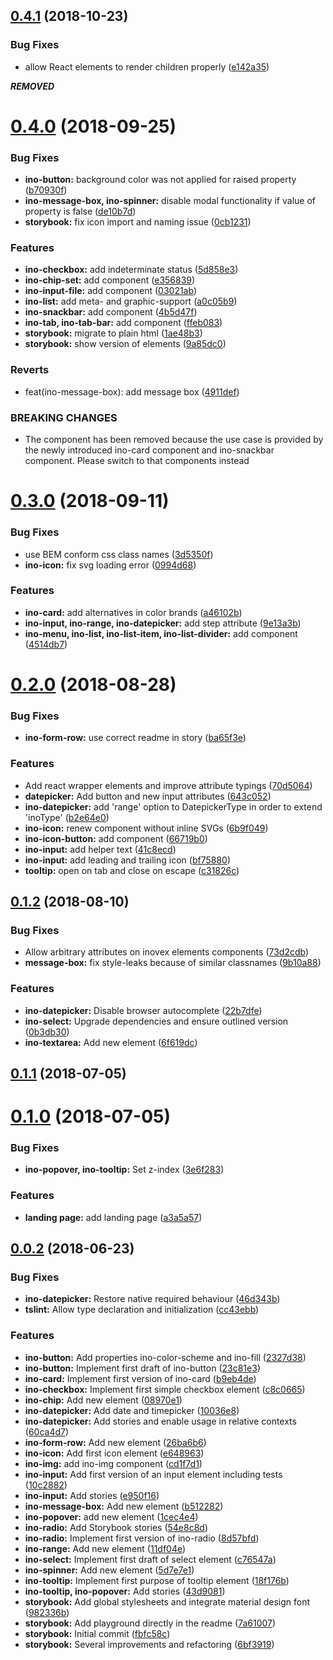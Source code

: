 <a name="0.4.1"></a>

## [0.4.1](http://gitlab.inovex.de:2424/inovex-elements/core/compare/v0.4.0...v0.4.1) (2018-10-23)

### Bug Fixes

- allow React elements to render children properly ([e142a35](http://gitlab.inovex.de:2424/inovex-elements/core/commit/e142a35))

***REMOVED***

<a name="0.4.0"></a>

# [0.4.0](http://gitlab.inovex.de:2424/inovex-elements/core/compare/v0.3.0...v0.4.0) (2018-09-25)

### Bug Fixes

- **ino-button:** background color was not applied for raised property ([b70930f](http://gitlab.inovex.de:2424/inovex-elements/core/commit/b70930f))
- **ino-message-box, ino-spinner:** disable modal functionality if value of property is false ([de10b7d](http://gitlab.inovex.de:2424/inovex-elements/core/commit/de10b7d))
- **storybook:** fix icon import and naming issue ([0cb1231](http://gitlab.inovex.de:2424/inovex-elements/core/commit/0cb1231))

### Features

- **ino-checkbox:** add indeterminate status ([5d858e3](http://gitlab.inovex.de:2424/inovex-elements/core/commit/5d858e3))
- **ino-chip-set:** add component ([e356839](http://gitlab.inovex.de:2424/inovex-elements/core/commit/e356839))
- **ino-input-file:** add component ([03021ab](http://gitlab.inovex.de:2424/inovex-elements/core/commit/03021ab))
- **ino-list:** add meta- and graphic-support ([a0c05b9](http://gitlab.inovex.de:2424/inovex-elements/core/commit/a0c05b9))
- **ino-snackbar:** add component ([4b5d47f](http://gitlab.inovex.de:2424/inovex-elements/core/commit/4b5d47f))
- **ino-tab, ino-tab-bar:** add component ([ffeb083](http://gitlab.inovex.de:2424/inovex-elements/core/commit/ffeb083))
- **storybook:** migrate to plain html ([1ae48b3](http://gitlab.inovex.de:2424/inovex-elements/core/commit/1ae48b3))
- **storybook:** show version of elements ([9a85dc0](http://gitlab.inovex.de:2424/inovex-elements/core/commit/9a85dc0))

### Reverts

- feat(ino-message-box): add message box ([4911def](http://gitlab.inovex.de:2424/inovex-elements/core/commit/4911def))

### BREAKING CHANGES

- The <ino-message-box> component has been removed because the use case is provided by the newly introduced ino-card component and ino-snackbar component. Please switch to that components instead

<a name="0.3.0"></a>

# [0.3.0](http://gitlab.inovex.de:2424/inovex-elements/core/compare/v0.2.0...v0.3.0) (2018-09-11)

### Bug Fixes

- use BEM conform css class names ([3d5350f](http://gitlab.inovex.de:2424/inovex-elements/core/commit/3d5350f))
- **ino-icon:** fix svg loading error ([0994d68](http://gitlab.inovex.de:2424/inovex-elements/core/commit/0994d68))

### Features

- **ino-card:** add alternatives in color brands ([a46102b](http://gitlab.inovex.de:2424/inovex-elements/core/commit/a46102b))
- **ino-input, ino-range, ino-datepicker:** add step attribute ([9e13a3b](http://gitlab.inovex.de:2424/inovex-elements/core/commit/9e13a3b))
- **ino-menu, ino-list, ino-list-item, ino-list-divider:** add component ([4514db7](http://gitlab.inovex.de:2424/inovex-elements/core/commit/4514db7))

<a name="0.2.0"></a>

# [0.2.0](http://gitlab.inovex.de:2424/inovex-elements/core/compare/v0.1.2...v0.2.0) (2018-08-28)

### Bug Fixes

- **ino-form-row:** use correct readme in story ([ba65f3e](http://gitlab.inovex.de:2424/inovex-elements/core/commit/ba65f3e))

### Features

- Add react wrapper elements and improve attribute typings ([70d5064](http://gitlab.inovex.de:2424/inovex-elements/core/commit/70d5064))
- **datepicker:** Add button and new input attributes ([643c052](http://gitlab.inovex.de:2424/inovex-elements/core/commit/643c052))
- **ino-datepicker:** add 'range' option to DatepickerType in order to extend 'inoType' ([b2e64e0](http://gitlab.inovex.de:2424/inovex-elements/core/commit/b2e64e0))
- **ino-icon:** renew component without inline SVGs ([6b9f049](http://gitlab.inovex.de:2424/inovex-elements/core/commit/6b9f049))
- **ino-icon-button:** add component ([66719b0](http://gitlab.inovex.de:2424/inovex-elements/core/commit/66719b0))
- **ino-input:** add helper text ([41c8ecd](http://gitlab.inovex.de:2424/inovex-elements/core/commit/41c8ecd))
- **ino-input:** add leading and trailing icon ([bf75880](http://gitlab.inovex.de:2424/inovex-elements/core/commit/bf75880))
- **tooltip:** open on tab and close on escape ([c31826c](http://gitlab.inovex.de:2424/inovex-elements/core/commit/c31826c))

<a name="0.1.2"></a>

## [0.1.2](http://gitlab.inovex.de:2424/inovex-elements/core/compare/v0.1.1...v0.1.2) (2018-08-10)

### Bug Fixes

- Allow arbitrary attributes on inovex elements components ([73d2cdb](http://gitlab.inovex.de:2424/inovex-elements/core/commit/73d2cdb))
- **message-box:** fix style-leaks because of similar classnames ([9b10a88](http://gitlab.inovex.de:2424/inovex-elements/core/commit/9b10a88))

### Features

- **ino-datepicker:** Disable browser autocomplete ([22b7dfe](http://gitlab.inovex.de:2424/inovex-elements/core/commit/22b7dfe))
- **ino-select:** Upgrade dependencies and ensure outlined version ([0b3db30](http://gitlab.inovex.de:2424/inovex-elements/core/commit/0b3db30))
- **ino-textarea:** Add new element ([6f619dc](http://gitlab.inovex.de:2424/inovex-elements/core/commit/6f619dc))

<a name="0.1.1"></a>

## [0.1.1](http://gitlab.inovex.de:2424/inovex-elements/core/compare/v0.1.0...v0.1.1) (2018-07-05)

<a name="0.1.0"></a>

# [0.1.0](http://gitlab.inovex.de:2424/inovex-elements/core/compare/v0.0.2...v0.1.0) (2018-07-05)

### Bug Fixes

- **ino-popover, ino-tooltip:** Set z-index ([3e6f283](http://gitlab.inovex.de:2424/inovex-elements/core/commit/3e6f283))

### Features

- **landing page:** add landing page ([a3a5a57](http://gitlab.inovex.de:2424/inovex-elements/core/commit/a3a5a57))

<a name="0.0.2"></a>

## [0.0.2](http://gitlab.inovex.de:2424/inovex-elements/core/compare/10c2882...v0.0.2) (2018-06-23)

### Bug Fixes

- **ino-datepicker:** Restore native required behaviour ([46d343b](http://gitlab.inovex.de:2424/inovex-elements/core/commit/46d343b))
- **tslint:** Allow type declaration and initialization ([cc43ebb](http://gitlab.inovex.de:2424/inovex-elements/core/commit/cc43ebb))

### Features

- **ino-button:** Add properties ino-color-scheme and ino-fill ([2327d38](http://gitlab.inovex.de:2424/inovex-elements/core/commit/2327d38))
- **ino-button:** Implement first draft of ino-button ([23c81e3](http://gitlab.inovex.de:2424/inovex-elements/core/commit/23c81e3))
- **ino-card:** Implement first version of ino-card ([b9eb4de](http://gitlab.inovex.de:2424/inovex-elements/core/commit/b9eb4de))
- **ino-checkbox:** Implement first simple checkbox element ([c8c0665](http://gitlab.inovex.de:2424/inovex-elements/core/commit/c8c0665))
- **ino-chip:** Add new element ([08970e1](http://gitlab.inovex.de:2424/inovex-elements/core/commit/08970e1))
- **ino-datepicker:** Add date and timepicker ([10036e8](http://gitlab.inovex.de:2424/inovex-elements/core/commit/10036e8))
- **ino-datepicker:** Add stories and enable usage in relative contexts ([60ca4d7](http://gitlab.inovex.de:2424/inovex-elements/core/commit/60ca4d7))
- **ino-form-row:** Add new element ([26ba6b6](http://gitlab.inovex.de:2424/inovex-elements/core/commit/26ba6b6))
- **ino-icon:** Add first icon element ([e648963](http://gitlab.inovex.de:2424/inovex-elements/core/commit/e648963))
- **ino-img:** add ino-img component ([cd1f7d1](http://gitlab.inovex.de:2424/inovex-elements/core/commit/cd1f7d1))
- **ino-input:** Add first version of an input element including tests ([10c2882](http://gitlab.inovex.de:2424/inovex-elements/core/commit/10c2882))
- **ino-input:** Add stories ([e950f16](http://gitlab.inovex.de:2424/inovex-elements/core/commit/e950f16))
- **ino-message-box:** Add new element ([b512282](http://gitlab.inovex.de:2424/inovex-elements/core/commit/b512282))
- **ino-popover:** add new element ([1cec4e4](http://gitlab.inovex.de:2424/inovex-elements/core/commit/1cec4e4))
- **ino-radio:** Add Storybook stories ([54e8c8d](http://gitlab.inovex.de:2424/inovex-elements/core/commit/54e8c8d))
- **ino-radio:** Implement first version of ino-radio ([8d57bfd](http://gitlab.inovex.de:2424/inovex-elements/core/commit/8d57bfd))
- **ino-range:** Add new element ([11df04e](http://gitlab.inovex.de:2424/inovex-elements/core/commit/11df04e))
- **ino-select:** Implement first draft of select element ([c76547a](http://gitlab.inovex.de:2424/inovex-elements/core/commit/c76547a))
- **ino-spinner:** Add new element ([5d7e7e1](http://gitlab.inovex.de:2424/inovex-elements/core/commit/5d7e7e1))
- **ino-tooltip:** Implement first purpose of tooltip element ([18f176b](http://gitlab.inovex.de:2424/inovex-elements/core/commit/18f176b))
- **ino-tooltip, ino-popover:** Add stories ([43d9081](http://gitlab.inovex.de:2424/inovex-elements/core/commit/43d9081))
- **storybook:** Add global stylesheets and integrate material design font ([982336b](http://gitlab.inovex.de:2424/inovex-elements/core/commit/982336b))
- **storybook:** Add playground directly in the readme ([7a61007](http://gitlab.inovex.de:2424/inovex-elements/core/commit/7a61007))
- **storybook:** Initial commit ([fbfc58c](http://gitlab.inovex.de:2424/inovex-elements/core/commit/fbfc58c))
- **storybook:** Several improvements and refactoring ([6bf3919](http://gitlab.inovex.de:2424/inovex-elements/core/commit/6bf3919))
